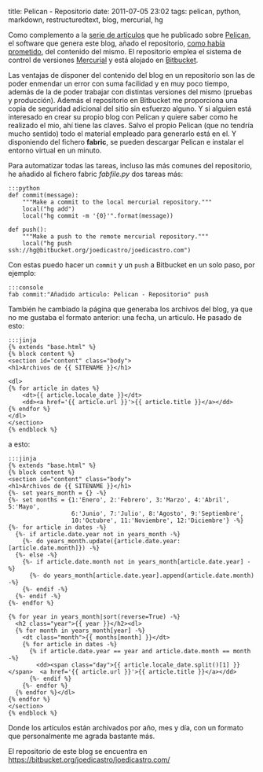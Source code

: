 title: Pelican - Repositorio
date: 2011-07-05 23:02
tags:  pelican, python, markdown, restructuredtext, blog, mercurial, hg


Como complemento a la [serie de artículos][0] que he publicado sobre [Pelican][1], 
el software que genera este blog, añado el repositorio, [como había prometido][2], 
del contenido del mismo. El repositorio emplea el sistema de control de versiones 
[Mercurial][3] y está alojado en [Bitbucket][4].

  [0]: http://joedicastro.com/tag/Pelican.html
  [1]: http://docs.notmyidea.org/alexis/pelican/
  [2]: http://joedicastro.com/pelican-configuracion-y-personalizacion.html
  [3]: http://mercurial.selenic.com/
  [4]: https://bitbucket.org/
  
Las ventajas de disponer del contenido del blog en un repositorio son las de 
poder enmendar un error con suma facilidad y en muy poco tiempo, además de la de 
poder trabajar con distintas versiones del mismo (pruebas y producción). Además 
el repositorio en Bitbucket me proporciona una copia de seguridad adicional del 
sitio sin esfuerzo alguno. Y si alguien está interesado en crear su propio blog 
con Pelican y quiere saber como he realizado el mio, ahí tiene las claves. Salvo 
el propio Pelican (que no tendría mucho sentido) todo el material empleado para 
generarlo está en el. Y disponiendo del fichero **fabric**, se pueden descargar 
Pelican e instalar el entorno virtual en un minuto. 

Para automatizar todas las tareas, incluso las más comunes del repositorio, he 
añadido al fichero fabric *fabfile.py* dos tareas más:

    :::python
    def commit(message):
        """Make a commit to the local mercurial repository."""
        local("hg add")
        local("hg commit -m '{0}'".format(message))

    def push():
        """Make a push to the remote mercurial repository."""
        local("hg push ssh://hg@bitbucket.org/joedicastro/joedicastro.com")

Con estas puedo hacer un `commit` y un `push` a Bitbucket en un solo paso, por 
ejemplo:

    :::console
    fab commit:"Añadido articulo: Pelican - Repositorio" push
    
    
También he cambiado la página que generaba los archivos del blog, ya que no me 
gustaba el formato anterior: una fecha, un articulo. He pasado de esto:

    :::jinja
    {% extends "base.html" %}
    {% block content %}
    <section id="content" class="body">
    <h1>Archivos de {{ SITENAME }}</h1>

    <dl>
    {% for article in dates %}
        <dt>{{ article.locale_date }}</dt>
        <dd><a href='{{ article.url }}'>{{ article.title }}</a></dd>
    {% endfor %}
    </dl>
    </section>
    {% endblock %}

a esto:

    :::jinja
    {% extends "base.html" %}
    {% block content %}
    <section id="content" class="body">
    <h1>Archivos de {{ SITENAME }}</h1>
    {%- set years_month = {} -%}
    {%- set months = {1:'Enero', 2:'Febrero', 3:'Marzo', 4:'Abril', 5:'Mayo', 
				      6:'Junio', 7:'Julio', 8:'Agosto', 9:'Septiembre', 
				      10:'Octubre', 11:'Noviembre', 12:'Diciembre'} -%} 
    {%- for article in dates -%}
      {%- if article.date.year not in years_month -%}
        {%- do years_month.update({article.date.year:[article.date.month]}) -%}
      {%- else -%}
      	{%- if article.date.month not in years_month[article.date.year] -%}	
	      {%- do years_month[article.date.year].append(article.date.month) -%}
        {%- endif -%}
      {%- endif -%}
    {%- endfor %}

    {% for year in years_month|sort(reverse=True) -%}
      <h2 class="year">{{ year }}</h2><dl>	
      {% for month in years_month[year] -%}
        <dt class="month">{{ months[month] }}</dt>
        {% for article in dates -%}
          {% if article.date.year == year and article.date.month == month -%}
      	    <dd><span class="day">{{ article.locale_date.split()[1] }}</span>  <a href='{{ article.url }}'>{{ article.title }}</a></dd>
      	  {%- endif %}
        {%- endfor %}
      {% endfor %}</dl>
    {% endfor %}
    </section>
    {% endblock %}

Donde los artículos están archivados por año, mes y día, con un formato que 
personalmente me agrada bastante más.

El repositorio de este blog se encuentra en 
<https://bitbucket.org/joedicastro/joedicastro.com/>
